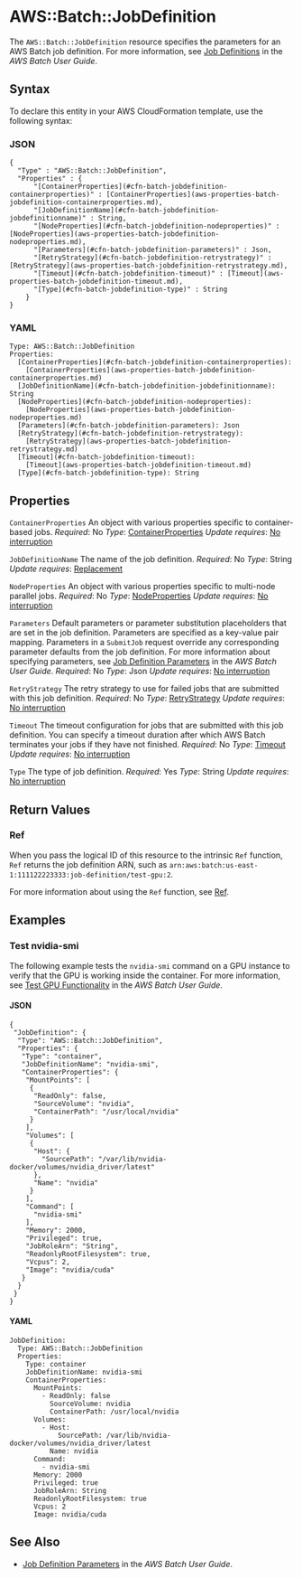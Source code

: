 # AWS::Batch::JobDefinition<a name="aws-resource-batch-jobdefinition"></a>

The `AWS::Batch::JobDefinition` resource specifies the parameters for an AWS Batch job definition\. For more information, see [Job Definitions](https://docs.aws.amazon.com/batch/latest/userguide/job_definitions.html) in the *AWS Batch User Guide*\.

## Syntax<a name="aws-resource-batch-jobdefinition-syntax"></a>

To declare this entity in your AWS CloudFormation template, use the following syntax:

### JSON<a name="aws-resource-batch-jobdefinition-syntax.json"></a>

```
{
  "Type" : "AWS::Batch::JobDefinition",
  "Properties" : {
      "[ContainerProperties](#cfn-batch-jobdefinition-containerproperties)" : [ContainerProperties](aws-properties-batch-jobdefinition-containerproperties.md),
      "[JobDefinitionName](#cfn-batch-jobdefinition-jobdefinitionname)" : String,
      "[NodeProperties](#cfn-batch-jobdefinition-nodeproperties)" : [NodeProperties](aws-properties-batch-jobdefinition-nodeproperties.md),
      "[Parameters](#cfn-batch-jobdefinition-parameters)" : Json,
      "[RetryStrategy](#cfn-batch-jobdefinition-retrystrategy)" : [RetryStrategy](aws-properties-batch-jobdefinition-retrystrategy.md),
      "[Timeout](#cfn-batch-jobdefinition-timeout)" : [Timeout](aws-properties-batch-jobdefinition-timeout.md),
      "[Type](#cfn-batch-jobdefinition-type)" : String
    }
}
```

### YAML<a name="aws-resource-batch-jobdefinition-syntax.yaml"></a>

```
Type: AWS::Batch::JobDefinition
Properties:
  [ContainerProperties](#cfn-batch-jobdefinition-containerproperties):
    [ContainerProperties](aws-properties-batch-jobdefinition-containerproperties.md)
  [JobDefinitionName](#cfn-batch-jobdefinition-jobdefinitionname): String
  [NodeProperties](#cfn-batch-jobdefinition-nodeproperties):
    [NodeProperties](aws-properties-batch-jobdefinition-nodeproperties.md)
  [Parameters](#cfn-batch-jobdefinition-parameters): Json
  [RetryStrategy](#cfn-batch-jobdefinition-retrystrategy):
    [RetryStrategy](aws-properties-batch-jobdefinition-retrystrategy.md)
  [Timeout](#cfn-batch-jobdefinition-timeout):
    [Timeout](aws-properties-batch-jobdefinition-timeout.md)
  [Type](#cfn-batch-jobdefinition-type): String
```

## Properties<a name="aws-resource-batch-jobdefinition-properties"></a>

`ContainerProperties`  <a name="cfn-batch-jobdefinition-containerproperties"></a>
An object with various properties specific to container\-based jobs\.
*Required*: No
*Type*: [ContainerProperties](aws-properties-batch-jobdefinition-containerproperties.md)
*Update requires*: [No interruption](https://docs.aws.amazon.com/AWSCloudFormation/latest/UserGuide/using-cfn-updating-stacks-update-behaviors.html#update-no-interrupt)

`JobDefinitionName`  <a name="cfn-batch-jobdefinition-jobdefinitionname"></a>
The name of the job definition\.
*Required*: No
*Type*: String
*Update requires*: [Replacement](https://docs.aws.amazon.com/AWSCloudFormation/latest/UserGuide/using-cfn-updating-stacks-update-behaviors.html#update-replacement)

`NodeProperties`  <a name="cfn-batch-jobdefinition-nodeproperties"></a>
An object with various properties specific to multi\-node parallel jobs\.
*Required*: No
*Type*: [NodeProperties](aws-properties-batch-jobdefinition-nodeproperties.md)
*Update requires*: [No interruption](https://docs.aws.amazon.com/AWSCloudFormation/latest/UserGuide/using-cfn-updating-stacks-update-behaviors.html#update-no-interrupt)

`Parameters`  <a name="cfn-batch-jobdefinition-parameters"></a>
Default parameters or parameter substitution placeholders that are set in the job definition\. Parameters are specified as a key\-value pair mapping\. Parameters in a `SubmitJob` request override any corresponding parameter defaults from the job definition\. For more information about specifying parameters, see [Job Definition Parameters](https://docs.aws.amazon.com/batch/latest/userguide/job_definition_parameters.html) in the *AWS Batch User Guide*\.
*Required*: No
*Type*: Json
*Update requires*: [No interruption](https://docs.aws.amazon.com/AWSCloudFormation/latest/UserGuide/using-cfn-updating-stacks-update-behaviors.html#update-no-interrupt)

`RetryStrategy`  <a name="cfn-batch-jobdefinition-retrystrategy"></a>
The retry strategy to use for failed jobs that are submitted with this job definition\.
*Required*: No
*Type*: [RetryStrategy](aws-properties-batch-jobdefinition-retrystrategy.md)
*Update requires*: [No interruption](https://docs.aws.amazon.com/AWSCloudFormation/latest/UserGuide/using-cfn-updating-stacks-update-behaviors.html#update-no-interrupt)

`Timeout`  <a name="cfn-batch-jobdefinition-timeout"></a>
The timeout configuration for jobs that are submitted with this job definition\. You can specify a timeout duration after which AWS Batch terminates your jobs if they have not finished\.
*Required*: No
*Type*: [Timeout](aws-properties-batch-jobdefinition-timeout.md)
*Update requires*: [No interruption](https://docs.aws.amazon.com/AWSCloudFormation/latest/UserGuide/using-cfn-updating-stacks-update-behaviors.html#update-no-interrupt)

`Type`  <a name="cfn-batch-jobdefinition-type"></a>
The type of job definition\.
*Required*: Yes
*Type*: String
*Update requires*: [No interruption](https://docs.aws.amazon.com/AWSCloudFormation/latest/UserGuide/using-cfn-updating-stacks-update-behaviors.html#update-no-interrupt)

## Return Values<a name="aws-resource-batch-jobdefinition-return-values"></a>

### Ref<a name="aws-resource-batch-jobdefinition-return-values-ref"></a>

When you pass the logical ID of this resource to the intrinsic `Ref` function, `Ref` returns the job definition ARN, such as `arn:aws:batch:us-east-1:111122223333:job-definition/test-gpu:2`\.

For more information about using the `Ref` function, see [Ref](https://docs.aws.amazon.com/AWSCloudFormation/latest/UserGuide/intrinsic-function-reference-ref.html)\.

## Examples<a name="aws-resource-batch-jobdefinition--examples"></a>

### Test nvidia\-smi<a name="aws-resource-batch-jobdefinition--examples--Test_nvidia-smi"></a>

The following example tests the `nvidia-smi` command on a GPU instance to verify that the GPU is working inside the container\. For more information, see [Test GPU Functionality](https://docs.aws.amazon.com/batch/latest/userguide/example-job-definitions.html#example-test-gpu) in the *AWS Batch User Guide*\.

#### JSON<a name="aws-resource-batch-jobdefinition--examples--Test_nvidia-smi--json"></a>

```
{
 "JobDefinition": {
  "Type": "AWS::Batch::JobDefinition",
  "Properties": {
   "Type": "container",
   "JobDefinitionName": "nvidia-smi",
   "ContainerProperties": {
    "MountPoints": [
     {
      "ReadOnly": false,
      "SourceVolume": "nvidia",
      "ContainerPath": "/usr/local/nvidia"
     }
    ],
    "Volumes": [
     {
      "Host": {
        "SourcePath": "/var/lib/nvidia-docker/volumes/nvidia_driver/latest"
      },
      "Name": "nvidia"
     }
    ],
    "Command": [
      "nvidia-smi"
    ],
    "Memory": 2000,
    "Privileged": true,
    "JobRoleArn": "String",
    "ReadonlyRootFilesystem": true,
    "Vcpus": 2,
    "Image": "nvidia/cuda"
   }
  }
 }
}
```

#### YAML<a name="aws-resource-batch-jobdefinition--examples--Test_nvidia-smi--yaml"></a>

```
JobDefinition:
  Type: AWS::Batch::JobDefinition
  Properties:
    Type: container
    JobDefinitionName: nvidia-smi
    ContainerProperties:
      MountPoints:
        - ReadOnly: false
          SourceVolume: nvidia
          ContainerPath: /usr/local/nvidia
      Volumes:
        - Host:
            SourcePath: /var/lib/nvidia-docker/volumes/nvidia_driver/latest
          Name: nvidia
      Command:
        - nvidia-smi
      Memory: 2000
      Privileged: true
      JobRoleArn: String
      ReadonlyRootFilesystem: true
      Vcpus: 2
      Image: nvidia/cuda
```

## See Also<a name="aws-resource-batch-jobdefinition--seealso"></a>
+  [Job Definition Parameters](https://docs.aws.amazon.com/batch/latest/userguide/job_definition_parameters.html) in the *AWS Batch User Guide*\.
